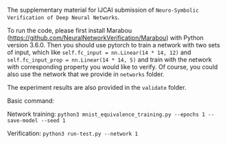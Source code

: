 The supplementary material for IJCAI submission of `Neuro-Symbolic Verification of Deep Neural Networks`.

To run the code, please first install Marabou (https://github.com/NeuralNetworkVerification/Marabou) with Python version 3.6.0. Then you should use pytorch to train a network with two sets of input, which like `self.fc_input = nn.Linear(14 * 14, 12)` and `self.fc_input_prop = nn.Linear(14 * 14, 5)` and train with the network with corresponding property you would like to verify. Of course, you could also use the network that we provide in `networks` folder.

The experiment results are also provided in the `validate` folder.

Basic command:

Network training:
`python3 mnist_equivalence_training.py --epochs 1 --save-model --seed 1`

Verification:
`python3 run-test.py --network 1`

